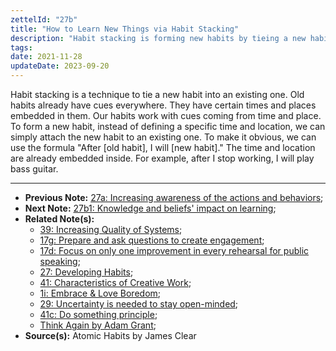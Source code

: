 ```yaml
---
zettelId: "27b"
title: "How to Learn New Things via Habit Stacking"
description: "Habit stacking is forming new habits by tieing a new habit into an existing one."
tags:
date: 2021-11-28
updateDate: 2023-09-20
---
```


Habit stacking is a technique to tie a new habit into an existing one. Old habits already have cues everywhere. They have certain times and places embedded in them. Our habits work with cues coming from time and place. To form a new habit, instead of defining a specific time and location, we can simply attach the new habit to an existing one. To make it obvious, we can use the formula "After [old habit], I will [new habit]." The time and location are already embedded inside. For example, after I stop working, I will play bass guitar.

---

- **Previous Note:** [27a: Increasing awareness of the actions and behaviors](/notes/27a/);
- **Next Note:** [27b1: Knowledge and beliefs' impact on learning](/notes/27b1/);
- **Related Note(s):**
  - [39: Increasing Quality of Systems](/notes/39/);
  - [17g: Prepare and ask questions to create engagement](/notes/17g/);
  - [17d: Focus on only one improvement in every rehearsal for public speaking](/notes/17d/);
  - [27: Developing Habits](/notes/27/);
  - [41: Characteristics of Creative Work](/notes/41/);
  - [1i: Embrace & Love Boredom](/notes/1i/);
  - [29: Uncertainty is needed to stay open-minded](/notes/29/);
  - [41c: Do something principle](/notes/41c/);
  - [Think Again by Adam Grant](/books/think-again-by-adam-grant-book-summary-review-and-notes/);
- **Source(s):** Atomic Habits by James Clear
